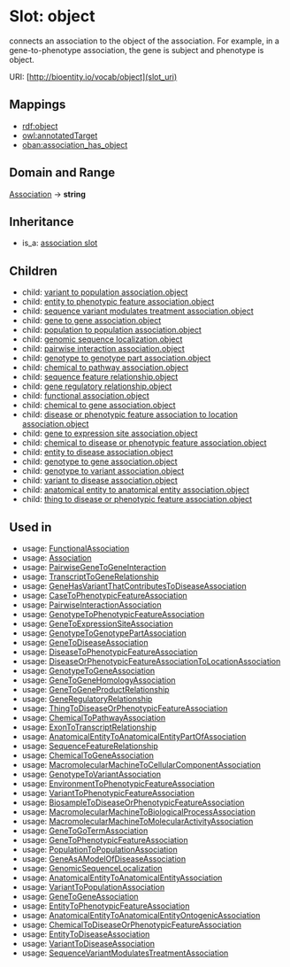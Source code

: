 # Slot: object


connects an association to the object of the association. For example, in a gene-to-phenotype association, the gene is subject and phenotype is object.

URI: [http://bioentity.io/vocab/object](slot_uri)
## Mappings

 * [rdf:object](http://purl.obolibrary.org/obo/rdf_object)
 * [owl:annotatedTarget](http://purl.obolibrary.org/obo/owl_annotatedTarget)
 * [oban:association_has_object](http://purl.obolibrary.org/obo/oban_association_has_object)
## Domain and Range

[Association](Association.md) -> **string**
## Inheritance

 *  is_a: [association slot](association_slot.md)
## Children

 *  child: [variant to population association.object](variant_to_population_association_object.md)
 *  child: [entity to phenotypic feature association.object](entity_to_phenotypic_feature_association_object.md)
 *  child: [sequence variant modulates treatment association.object](sequence_variant_modulates_treatment_association_object.md)
 *  child: [gene to gene association.object](gene_to_gene_association_object.md)
 *  child: [population to population association.object](population_to_population_association_object.md)
 *  child: [genomic sequence localization.object](genomic_sequence_localization_object.md)
 *  child: [pairwise interaction association.object](pairwise_interaction_association_object.md)
 *  child: [genotype to genotype part association.object](genotype_to_genotype_part_association_object.md)
 *  child: [chemical to pathway association.object](chemical_to_pathway_association_object.md)
 *  child: [sequence feature relationship.object](sequence_feature_relationship_object.md)
 *  child: [gene regulatory relationship.object](gene_regulatory_relationship_object.md)
 *  child: [functional association.object](functional_association_object.md)
 *  child: [chemical to gene association.object](chemical_to_gene_association_object.md)
 *  child: [disease or phenotypic feature association to location association.object](disease_or_phenotypic_feature_association_to_location_association_object.md)
 *  child: [gene to expression site association.object](gene_to_expression_site_association_object.md)
 *  child: [chemical to disease or phenotypic feature association.object](chemical_to_disease_or_phenotypic_feature_association_object.md)
 *  child: [entity to disease association.object](entity_to_disease_association_object.md)
 *  child: [genotype to gene association.object](genotype_to_gene_association_object.md)
 *  child: [genotype to variant association.object](genotype_to_variant_association_object.md)
 *  child: [variant to disease association.object](variant_to_disease_association_object.md)
 *  child: [anatomical entity to anatomical entity association.object](anatomical_entity_to_anatomical_entity_association_object.md)
 *  child: [thing to disease or phenotypic feature association.object](thing_to_disease_or_phenotypic_feature_association_object.md)
## Used in

 *  usage: [FunctionalAssociation](FunctionalAssociation.md)
 *  usage: [Association](Association.md)
 *  usage: [PairwiseGeneToGeneInteraction](PairwiseGeneToGeneInteraction.md)
 *  usage: [TranscriptToGeneRelationship](TranscriptToGeneRelationship.md)
 *  usage: [GeneHasVariantThatContributesToDiseaseAssociation](GeneHasVariantThatContributesToDiseaseAssociation.md)
 *  usage: [CaseToPhenotypicFeatureAssociation](CaseToPhenotypicFeatureAssociation.md)
 *  usage: [PairwiseInteractionAssociation](PairwiseInteractionAssociation.md)
 *  usage: [GenotypeToPhenotypicFeatureAssociation](GenotypeToPhenotypicFeatureAssociation.md)
 *  usage: [GeneToExpressionSiteAssociation](GeneToExpressionSiteAssociation.md)
 *  usage: [GenotypeToGenotypePartAssociation](GenotypeToGenotypePartAssociation.md)
 *  usage: [GeneToDiseaseAssociation](GeneToDiseaseAssociation.md)
 *  usage: [DiseaseToPhenotypicFeatureAssociation](DiseaseToPhenotypicFeatureAssociation.md)
 *  usage: [DiseaseOrPhenotypicFeatureAssociationToLocationAssociation](DiseaseOrPhenotypicFeatureAssociationToLocationAssociation.md)
 *  usage: [GenotypeToGeneAssociation](GenotypeToGeneAssociation.md)
 *  usage: [GeneToGeneHomologyAssociation](GeneToGeneHomologyAssociation.md)
 *  usage: [GeneToGeneProductRelationship](GeneToGeneProductRelationship.md)
 *  usage: [GeneRegulatoryRelationship](GeneRegulatoryRelationship.md)
 *  usage: [ThingToDiseaseOrPhenotypicFeatureAssociation](ThingToDiseaseOrPhenotypicFeatureAssociation.md)
 *  usage: [ChemicalToPathwayAssociation](ChemicalToPathwayAssociation.md)
 *  usage: [ExonToTranscriptRelationship](ExonToTranscriptRelationship.md)
 *  usage: [AnatomicalEntityToAnatomicalEntityPartOfAssociation](AnatomicalEntityToAnatomicalEntityPartOfAssociation.md)
 *  usage: [SequenceFeatureRelationship](SequenceFeatureRelationship.md)
 *  usage: [ChemicalToGeneAssociation](ChemicalToGeneAssociation.md)
 *  usage: [MacromolecularMachineToCellularComponentAssociation](MacromolecularMachineToCellularComponentAssociation.md)
 *  usage: [GenotypeToVariantAssociation](GenotypeToVariantAssociation.md)
 *  usage: [EnvironmentToPhenotypicFeatureAssociation](EnvironmentToPhenotypicFeatureAssociation.md)
 *  usage: [VariantToPhenotypicFeatureAssociation](VariantToPhenotypicFeatureAssociation.md)
 *  usage: [BiosampleToDiseaseOrPhenotypicFeatureAssociation](BiosampleToDiseaseOrPhenotypicFeatureAssociation.md)
 *  usage: [MacromolecularMachineToBiologicalProcessAssociation](MacromolecularMachineToBiologicalProcessAssociation.md)
 *  usage: [MacromolecularMachineToMolecularActivityAssociation](MacromolecularMachineToMolecularActivityAssociation.md)
 *  usage: [GeneToGoTermAssociation](GeneToGoTermAssociation.md)
 *  usage: [GeneToPhenotypicFeatureAssociation](GeneToPhenotypicFeatureAssociation.md)
 *  usage: [PopulationToPopulationAssociation](PopulationToPopulationAssociation.md)
 *  usage: [GeneAsAModelOfDiseaseAssociation](GeneAsAModelOfDiseaseAssociation.md)
 *  usage: [GenomicSequenceLocalization](GenomicSequenceLocalization.md)
 *  usage: [AnatomicalEntityToAnatomicalEntityAssociation](AnatomicalEntityToAnatomicalEntityAssociation.md)
 *  usage: [VariantToPopulationAssociation](VariantToPopulationAssociation.md)
 *  usage: [GeneToGeneAssociation](GeneToGeneAssociation.md)
 *  usage: [EntityToPhenotypicFeatureAssociation](EntityToPhenotypicFeatureAssociation.md)
 *  usage: [AnatomicalEntityToAnatomicalEntityOntogenicAssociation](AnatomicalEntityToAnatomicalEntityOntogenicAssociation.md)
 *  usage: [ChemicalToDiseaseOrPhenotypicFeatureAssociation](ChemicalToDiseaseOrPhenotypicFeatureAssociation.md)
 *  usage: [EntityToDiseaseAssociation](EntityToDiseaseAssociation.md)
 *  usage: [VariantToDiseaseAssociation](VariantToDiseaseAssociation.md)
 *  usage: [SequenceVariantModulatesTreatmentAssociation](SequenceVariantModulatesTreatmentAssociation.md)
